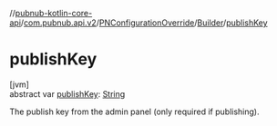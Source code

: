 //[pubnub-kotlin-core-api](../../../../index.md)/[com.pubnub.api.v2](../../index.md)/[PNConfigurationOverride](../index.md)/[Builder](index.md)/[publishKey](publish-key.md)

# publishKey

[jvm]\
abstract var [publishKey](publish-key.md): [String](https://kotlinlang.org/api/latest/jvm/stdlib/kotlin/-string/index.html)

The publish key from the admin panel (only required if publishing).
